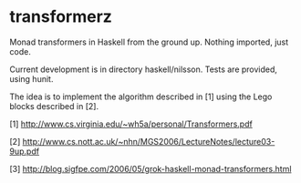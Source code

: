 # transformerz
Monad transformers in Haskell from the ground up. Nothing imported, just code.

Current development is in directory haskell/nilsson. Tests are provided, using hunit.

The idea is to implement the algorithm described in [1] using the Lego blocks described in [2].

[1] http://www.cs.virginia.edu/~wh5a/personal/Transformers.pdf

[2] http://www.cs.nott.ac.uk/~nhn/MGS2006/LectureNotes/lecture03-9up.pdf

[3] http://blog.sigfpe.com/2006/05/grok-haskell-monad-transformers.html
